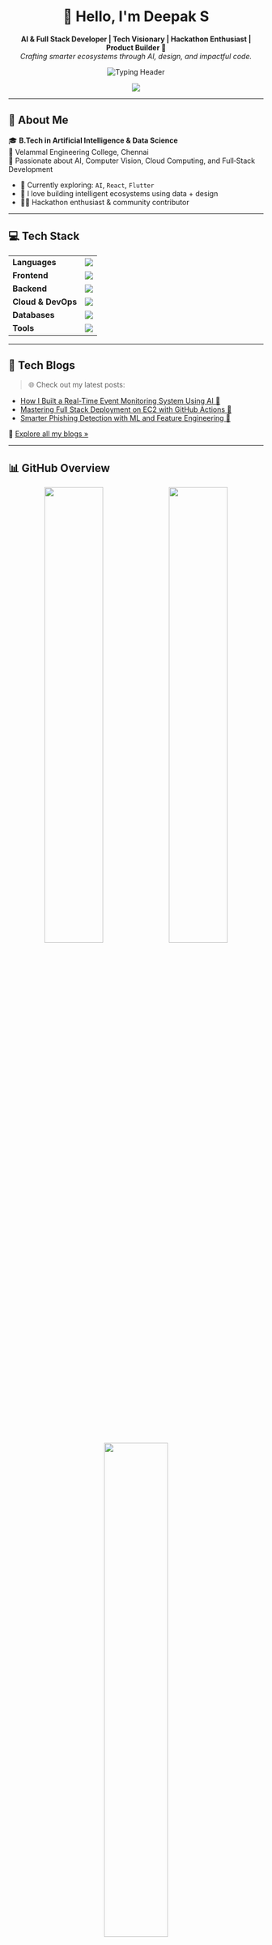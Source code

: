 <h1 align="center">👋 Hello, I'm Deepak S</h1>

<p align="center">
  <strong>AI & Full Stack Developer | Tech Visionary | Hackathon Enthusiast | Product Builder 🚀</strong><br/>
  <em>Crafting smarter ecosystems through AI, design, and impactful code.</em>
</p>

<!-- ✨ Animated Typing Header -->
<p align="center">
  <img src="https://readme-typing-svg.demolab.com?font=Fira+Code&weight=600&size=22&pause=1000&center=true&vCenter=true&width=800&height=45&lines=AI+%26+Full+Stack+Developer;Open+Source+Enthusiast+%7C+Hackathon+Lover;Tech+Explorer+%7C+Building+Smarter+Ecosystems" alt="Typing Header" />
</p>

<!-- 📌 GitHub Profile Summary -->
<p align="center">
  <img src="https://github-profile-summary-cards.vercel.app/api/cards/profile-details?username=Deepak-S-github&theme=github_dark" />
</p>

---

## 🧠 About Me

🎓 **B.Tech in Artificial Intelligence & Data Science**  
🏫 Velammal Engineering College, Chennai  
💼 Passionate about AI, Computer Vision, Cloud Computing, and Full‑Stack Development

- 🌱 Currently exploring: `AI`, `React`, `Flutter`  
- 💬 I love building intelligent ecosystems using data + design  
- 🧑‍💻 Hackathon enthusiast & community contributor  

---

## 💻 Tech Stack

<table align="center">
<tr><td><b>Languages</b></td><td><img src="https://skillicons.dev/icons?i=python,cpp,c,js,html,css,java" /></td></tr>
<tr><td><b>Frontend</b></td><td><img src="https://skillicons.dev/icons?i=react,nextjs,flutter" /></td></tr>
<tr><td><b>Backend</b></td><td><img src="https://skillicons.dev/icons?i=nodejs,flask" /></td></tr>
<tr><td><b>Cloud & DevOps</b></td><td><img src="https://skillicons.dev/icons?i=gcp,firebase,aws" /></td></tr>
<tr><td><b>Databases</b></td><td><img src="https://skillicons.dev/icons?i=mongodb,mysql" /></td></tr>
<tr><td><b>Tools</b></td><td><img src="https://skillicons.dev/icons?i=git,github,vscode,postman,linux,figma" /></td></tr>
</table>

---

## 📝 Tech Blogs

> 🌐 Check out my latest posts:

- [How I Built a Real-Time Event Monitoring System Using AI 🧠](https://medium.com/@deepak-s-ai/event-monitoring-system-with-ai-3a5610c8912b)
- [Mastering Full Stack Deployment on EC2 with GitHub Actions 🚀](https://medium.com/@deepak-s-ai/ec2-github-actions-deploy-4c3b5b8c9d3f)
- [Smarter Phishing Detection with ML and Feature Engineering 🔐](https://medium.com/@deepak-s-ai/smart-phishing-detection-ml-2a0c87df6d52)

📖 [Explore all my blogs »](https://medium.com/@deepak-s-ai)

---

## 📊 GitHub Overview

<p align="center">
  <img src="https://github-readme-stats.vercel.app/api?username=Deepak-S-github&theme=dark&hide_border=false&include_all_commits=true&count_private=true" width="48%" />
  <img src="https://github-readme-streak-stats.herokuapp.com/?user=Deepak-S-github&theme=dark&hide_border=false" width="48%" />
</p>

<p align="center">
  <img src="https://github-readme-stats.vercel.app/api/top-langs/?username=Deepak-S-github&theme=dark&hide_border=false&layout=compact&langs_count=6" width="50%" />
</p>

---

## 🏆 GitHub Trophies

<p align="center">
  <img src="https://github-profile-trophy.vercel.app/?username=Deepak-S-github&theme=radical&no-frame=true&no-bg=true&margin-w=8" width="90%" />
</p>

---

## 🔝 Top Contributed Repositories

<p align="center">
  <img src="https://github-contributor-stats.vercel.app/api?username=Deepak-S-github&limit=5&theme=dark&combine_all_yearly_contributions=true" />
</p>

---

## 📈 Contribution Graph

<p align="center">
  <img src="https://github-readme-activity-graph.vercel.app/graph?username=Deepak-S-github&theme=react-dark&bg_color=0d1117&hide_border=true" />
</p>

---

## ✨ Dev Quote

<p align="center">
  <img src="https://quotes-github-readme.vercel.app/api?type=horizontal&theme=tokyonight" />
</p>

---

## 🌐 Connect with Me

<p align="center">
  <a href="https://www.linkedin.com/in/deepak-saminathan/" target="_blank">
    <img src="https://img.shields.io/badge/LinkedIn-Deepak%20S-blue?style=for-the-badge&logo=linkedin" />
  </a>
  <a href="https://www.instagram.com/d.pak_07?igsh=c3I4em00NG1lNmN3" target="_blank">
    <img src="https://img.shields.io/badge/Instagram-@d.pak_07-E4405F?style=for-the-badge&logo=instagram&logoColor=white" />
  </a>
  <a href="https://deepak-s-github.github.io/MYPORTFOLIO/" target="_blank">
    <img src="https://img.shields.io/badge/Portfolio-port folio-9cf?style=for-the-badge&logo=google-chrome" />
  </a>
</p>

---

<!-- 🙌 Final Footer Badge -->
<p align="center">
  <img src="https://visitcount.itsvg.in/api?id=Deepak-S-github&icon=0&color=0" />
</p>
